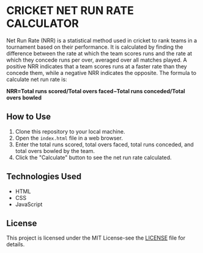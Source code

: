 # CRICKET NET RUN RATE CALCULATOR

Net Run Rate (NRR) is a statistical method used in cricket to rank teams in a tournament based on their performance. It is calculated by finding the difference between the rate at which the team scores runs and the rate at which they concede runs per over, averaged over all matches played. A positive NRR indicates that a team scores runs at a faster rate than they concede them, while a negative NRR indicates the opposite.
The formula to calculate net run rate is:

<b>NRR=Total runs scored/Total overs faced−Total runs conceded/Total overs bowled</b>


## How to Use

1. Clone this repository to your local machine.
2. Open the `index.html` file in a web browser.
3. Enter the total runs scored, total overs faced, total runs conceded, and total overs bowled by the team.
4. Click the "Calculate" button to see the net run rate calculated.

## Technologies Used

- HTML
- CSS
- JavaScript
​
## License

This project is licensed under the MIT License-see the [LICENSE]() file for details.
